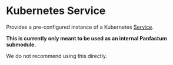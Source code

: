 # Kubernetes Service

Provides a pre-configured instance of a Kubernetes [Service](https://kubernetes.io/docs/concepts/services-networking/service/).

**This is currently only meant to be used as an internal Panfactum submodule.**

We do not recommend using this directly.